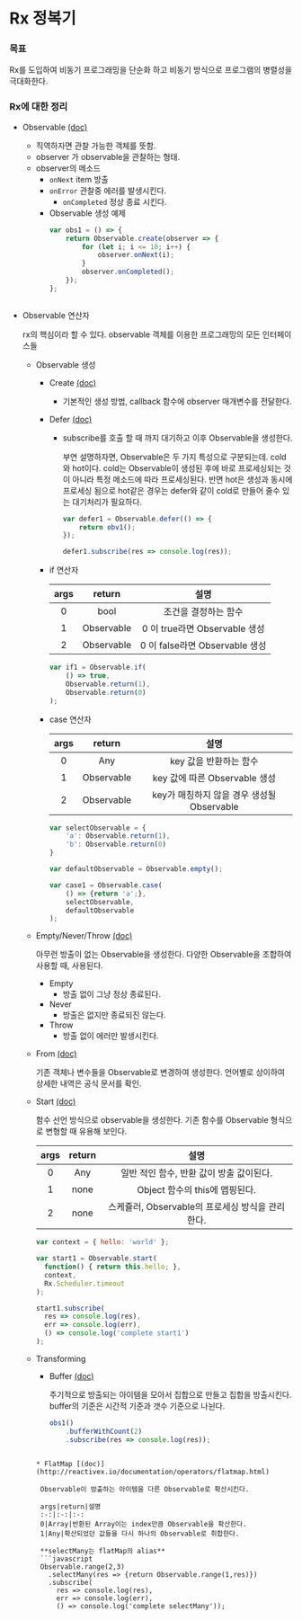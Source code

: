 # Rx 정복기

### 목표 ###
Rx를 도입하여 비동기 프로그래밍을 단순화 하고 비동기 방식으로 프로그램의 병렬성을 극대화한다.

### Rx에 대한 정리 ###

* Observable [(doc)](http://reactivex.io/documentation/observable.html)
  * 직역하자면 관찰 가능한 객체를 뜻함.
  * observer 가 observable을 관찰하는 형태.
  * observer의 메소드
    * `onNext`
      item 방출
    * `onError`
      관찰중 에러를 발생시킨다.
      * `onCompleted`
        정상 종료 시킨다.
    * Observable 생성 예제
      ```javascript
      var obs1 = () => {
          return Observable.create(observer => {
              for (let i; i <= 10; i++) {
                  observer.onNext(i);
              }
              observer.onCompleted();
          });
      };
          
      ```

* Observable 연산자

  rx의 핵심이라 할 수 있다. 
  observable 객체를 이용한 프로그래밍의 모든 인터페이스들

  * Observable 생성
    * Create [(doc)](http://reactivex.io/documentation/operators/create.html)
      * 기본적인 생성 방법, callback 함수에 observer 매개변수를 전달한다.
    * Defer [(doc)](http://reactivex.io/documentation/operators/defer.html)
      * subscribe를 호출 할 때 까지 대기하고 이후 Observable을 생성한다.

        부연 설명하자면, Observable은 두 가지 특성으로 구분되는데.
        cold와 hot이다. cold는 Observable이 생성된 후에 바로 프로세싱되는
        것이 아니라 특정 메소드에 따라 프로세싱된다. 반면 hot은 생성과 동시에
        프로세싱 됨으로 hot같은 경우는 defer와 같이 cold로 만들어 줄수 있는
        대기처리가 필요하다.

        ```javascript
        var defer1 = Observable.defer(() => {
            return obv1();
        });

        defer1.subscribe(res => console.log(res));

        ```

    * if 연산자

       args|return|설명
      :-:|:-:|:-:
       0|bool|조건을 결정하는 함수 
       1|Observable|0 이 true라면 Observable 생성
       2|Observable|0 이 false라면 Observable 생성

      ```javascript
      var if1 = Observable.if(
          () => true,
          Observable.return(1),
          Observable.return(0)
      );
      
      ```

    * case 연산자

       args|return|설명
      :-:|:-:|:-:
       0|Any|key 값을 반환하는 함수
       1|Observable|key 값에 따른 Observable 생성 
       2|Observable|key가 매칭하지 않을 경우 생성될 Observable
      
      ```javascript
      var selectObservable = {
          'a': Observable.return(1),
          'b': Observable.return(0)
      }

      var defaultObservable = Observable.empty();

      var case1 = Observable.case(
          () => {return 'a';},
          selectObservable,
          defaultObservable
      );
      
      ```

  * Empty/Never/Throw [(doc)](http://reactivex.io/documentation/operators/empty-never-throw.html)
          
    아무런 방출이 없는 Observable을 생성한다.
    다양한 Observable을 조합하여 사용할 때, 사용된다.

    * Empty
        * 방출 없이 그냥 정상 종료된다.
    * Never
        * 방출은 없지만 종료되진 않는다.
    * Throw
        * 방출 없이 에러만 발생시킨다.

  * From [(doc)](http://reactivex.io/documentation/operators/from.html)
          
    기존 객체나 변수들을 Observable로 변경하여 생성한다.
    언어별로 상이하여 상세한 내역은 공식 문서를 확인.

  * Start [(doc)](http://reactivex.io/documentation/operators/start.html)

    함수 선언 방식으로 observable을 생성한다.
    기존 함수를 Observable 형식으로 변형할 때 유용해 보인다.

    args|return|설명
    :-:|:-:|:-:
    0|Any|일반 적인 함수, 반환 값이 방출 값이된다. 
    1|none|Object 함수의 this에 맵핑된다.
    2|none|스케쥴러, Observable의 프로세싱 방식을 관리한다. 

    ```javascript
    var context = { hello: 'world' };

    var start1 = Observable.start(
      function() { return this.hello; },
      context,
      Rx.Scheduler.timeout
    );

    start1.subscribe(
      res => console.log(res),
      err => console.log(err),
      () => console.log('complete start1')
    );
    ```

  * Transforming  
    * Buffer [(doc)](http://reactivex.io/documentation/operators/buffer.html) 

      주기적으로 방출되는 아이템을 모아서 집합으로 만들고 집합을 방출시킨다.
      buffer의 기준은 시간적 기준과 갯수 기준으로 나뉜다.

      ```javascript
      obs1()
          .bufferWithCount(2)
          .subscribe(res => console.log(res));
     
     ```
    * FlatMap [(doc)](http://reactivex.io/documentation/operators/flatmap.html)
      
      Observable이 방출하는 아이템을 다른 Observable로 확산시킨다.
      
      args|return|설명
      :-:|:-:|:-:
      0|Array|반환된 Array이는 index만큼 Observable을 확산한다.
      1|Any|확산되었던 값들을 다시 하나의 Observable로 취합한다.
      
      **selectMany는 flatMap의 alias** 
      ```javascript
      Observable.range(2,3)
        .selectMany(res => {return Observable.range(1,res)})
        .subscribe(
          res => console.log(res),
          err => console.log(err),
          () => console.log('complete selectMany'));
      ```
      
     
      
